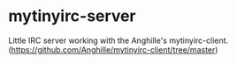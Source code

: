 # mytinyirc-server
Little IRC server working with the  Anghille's mytinyirc-client. (https://github.com/Anghille/mytinyirc-client/tree/master)

